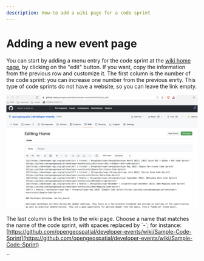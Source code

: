 ```yaml
---
description: How-to add a wiki page for a code sprint
---
```


# Adding a new event page

You can start by adding a menu entry for the code sprint at the [wiki home page](https://github.com/opengeospatial/developer-events/wiki), by clicking on the "edit" button. If you want, copy the information from the previous row and customize it. The first column is the number of the code sprint: you can increase one number from the previous enrty. This type of code sprints do not have a website, so you can leave the link empty.&#x20;

![](../.gitbook/assets/add-cs1.png)

The last column is the link to the wiki page. Choose a name that matches the name of the code sprint, with spaces replaced by \`-\`; for instance: [https://github.com/opengeospatial/developer-events/wiki/Sample-Code-Sprint](https://github.com/opengeospatial/developer-events/wiki/Sample-Code-Sprint)

``
